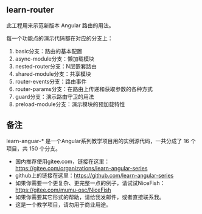 ## learn-router
此工程用来示范新版本 Angular 路由的用法。

每一个功能点的演示代码都在对应的分支上：

  1. basic分支：路由的基本配置
  1. async-module分支：懒加载模块
  1. nested-router分支：N层嵌套路由
  1. shared-module分支：共享模块
  1. router-events分支：路由事件
  1. router-params分支：在路由上传递和获取参数的各种方式
  1. guard分支：演示路由守卫的用法
  1. preload-module分支：演示模块的预加载特性

## 备注

learn-anguar-* 是一个Angular系列教学项目用的实例源代码，一共分成了 16 个项目，共 150 个分支。

- 国内推荐使用gitee.com，链接在这里：https://gitee.com/organizations/learn-angular-series
- github上的链接在这里：https://github.com/learn-angular-series
- 如果你需要一个更复杂、更完整一点的例子，请试试NiceFish：https://gitee.com/mumu-osc/NiceFish
- 如果你需要其它形式的帮助，请给我发邮件，或者直接联系我。
- 这是一个教学项目，请勿用于商业用途。